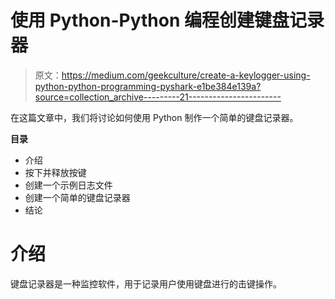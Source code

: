 # 使用 Python-Python 编程创建键盘记录器

> 原文：<https://medium.com/geekculture/create-a-keylogger-using-python-python-programming-pyshark-e1be384e139a?source=collection_archive---------21----------------------->

在这篇文章中，我们将讨论如何使用 Python 制作一个简单的键盘记录器。

**目录**

*   介绍
*   按下并释放按键
*   创建一个示例日志文件
*   创建一个简单的键盘记录器
*   结论

# 介绍

键盘记录器是一种监控软件，用于记录用户使用键盘进行的击键操作。